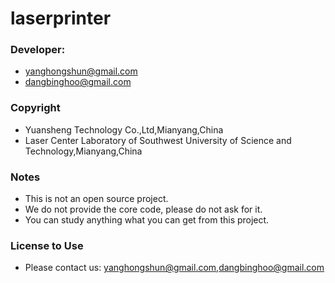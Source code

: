 # laserprinter



### Developer:

* yanghongshun@gmail.com
* dangbinghoo@gmail.com

### Copyright

* Yuansheng Technology Co.,Ltd,Mianyang,China
* Laser Center Laboratory of Southwest University of Science and Technology,Mianyang,China

### Notes

* This is not an open source project.
* We do not provide the core code, please do not ask for it.
* You can study anything what you can get from this project.

### License to Use

* Please contact us: yanghongshun@gmail.com,dangbinghoo@gmail.com
